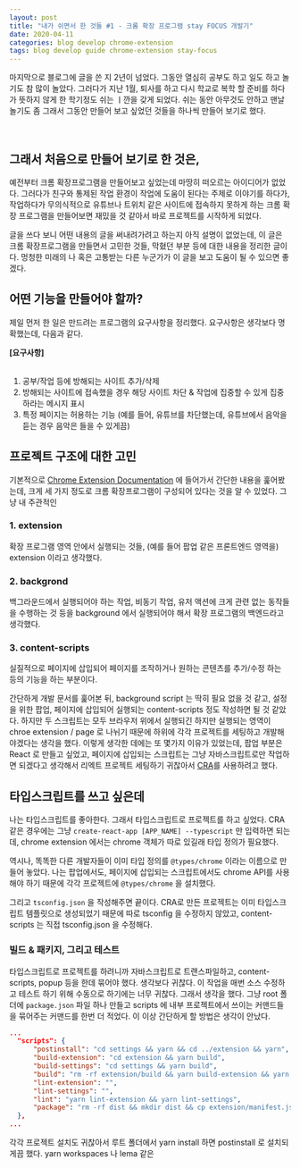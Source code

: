 ```yaml
---
layout: post
title: "내가 쉬면서 한 것들 #1 - 크롬 확장 프로그램 stay FOCUS 개발기"
date: 2020-04-11
categories: blog develop chrome-extension
tags: blog develop guide chrome-extension stay-focus
---
```


마지막으로 블로그에 글을 쓴 지 2년이 넘었다. 그동안 열심히 공부도 하고 일도 하고 놀기도 참 많이 놀았다. 그러다가 지난 1월, 퇴사를 하고 다시 학교로 복학 할 준비를 하다가 뜻하지 않게 한 학기정도 쉬는 ㅣ깐을 갖게 되었다. 쉬는 동안 아무것도 안하고 맨날 놀기도 좀 그래서 그동안 만들어 보고 싶었던 것들을 하나씩 만들어 보기로 했다.

<br>

## 그래서 처음으로 만들어 보기로 한 것은,

예전부터 크롬 확장프로그램을 만들어보고 싶었는데 마땅히 떠오르는 아이디어가 없었다. 그러다가 친구와 통제된 작업 환경이 작업에 도움이 된다는 주제로 이야기를 하다가, 작업하다가 무의식적으로 유튜브나 트위치 같은 사이트에 접속하지 못하게 하는 크롬 확장 프로그램을 만들어보면 재밌을 것 같아서 바로 프로젝트를 시작하게 되었다.

글을 쓰다 보니 어떤 내용의 글을 써내려가려고 하는지 아직 설명이 없었는데, 이 글은 크롬 확장프로그램을 만들면서 고민한 것들, 막혔던 부분 등에 대한 내용을 정리한 글이다. 멍청한 미래의 나 혹은 고통받는 다른 누군가가 이 글을 보고 도움이 될 수 있으면 좋겠다.

## 어떤 기능을 만들어야 할까?

제일 먼저 한 일은 만드려는 프로그램의 요구사항을 정리했다. 요구사항은 생각보다 명확했는데, 다음과 같다.

**[요구사항]**  
<br>
1. 공부/작업 등에 방해되는 사이트 추가/삭제
2. 방해되는 사이트에 접속했을 경우 해당 사이트 차단 & 작업에 집중할 수 있게 집중하라는 메시지 표시
3. 특정 페이지는 허용하는 기능 (예를 들어, 유튜브를 차단했는데, 유튜브에서 음악을 듣는 경우 음악은 들을 수 있게끔)

## 프로젝트 구조에 대한 고민

기본적으로 [Chrome Extension Documentation](https://developer.chrome.com/extensions) 에 들어가서 간단한 내용을 훑어봤는데, 크게 세 가지 정도로 크롬 확장프로그램이 구성되어 있다는 것을 알 수 있었다. 그냥 내 주관적인

### 1. extension

확장 프로그램 영역 안에서 실행되는 것들, (예를 들어 팝업 같은 프론트엔드 영역을) extension 이라고 생각했다.

### 2. backgrond

백그라운드에서 실행되어야 하는 작업, 비동기 작업, 유저 액션에 크게 관련 없는 동작들을 수행하는 것 등을 background 에서 실행되어야 해서 확장 프로그램의 백엔드라고 생각했다.

### 3. content-scripts

실질적으로 페이지에 삽입되어 페이지를 조작하거나 원하는 콘텐츠를 추가/수정 하는 등의 기능을 하는 부분이다.

간단하게 개발 문서를 훑어본 뒤, background script 는 딱히 필요 없을 것 같고, 설정을 위한 팝업, 페이지에 삽입되어 실행되는 content-scripts 정도 작성하면 될 것 같았다. 하지만 두 스크립트는 모두 브라우저 위에서 실행되긴 하지만 실행되는 영역이 chroe extension / page 로 나뉘기 때문에 하위에 각각 프로젝트를 세팅하고 개발해야겠다는 생각을 했다. 이렇게 생각한 데에는 또 몇가지 이유가 있었는데, 팝업 부분은 React 로 만들고 싶었고, 페이지에 삽입되는 스크립트는 그냥 자바스크립트로만 작업하면 되겠다고 생각해서 리엑트 프로젝트 세팅하기 귀찮아서 [CRA](https://github.com/facebook/create-react-app)를 사용하려고 했다.

## 타입스크립트를 쓰고 싶은데

나는 타입스크립트를 좋아한다. 그래서 타입스크립트로 프로젝트를 하고 싶었다. CRA 같은 경우에는 그냥 `create-react-app [APP_NAME] --typescript` 만 입력하면 되는데, chrome extension 에서는 chrome 객체가 따로 있길래 타입 정의가 필요했다.

역시나, 똑똑한 다른 개발자들이 이미 타입 정의를 `@types/chrome` 이라는 이름으로 만들어 놓았다. 나는 팝업에서도, 페이지에 삽입되는 스크립트에서도 chrome API를 사용해야 하기 때문에 각각 프로젝트에 `@types/chrome` 을 설치했다.

그리고 `tsconfig.json` 을 작성해주면 끝이다. CRA로 만든 프로젝트는 이미 타입스크립트 템플릿으로 생성되었기 때문에 따로 tsconfig 을 수정하지 않았고, content-scripts 는 직접 tsconfig.json 을 수정해다.

### 빌드 & 패키지, 그리고 테스트

타입스크립트로 프로젝트를 하려니까 자바스크립트로 트랜스파일하고, content-scripts, popup 등을 한데 묶어야 했다. 생각보다 귀찮다. 이 작업을 매번 소스 수정하고 테스트 하기 위해 수동으로 하기에는 너무 귀찮다. 그래서 생각을 했다. 그냥 root 폴더에 `package.json` 파일 하나 만들고 scripts 에 내부 프로젝트에서 쓰이는 커맨드들을 묶어주는 커맨드를 한번 더 적었다. 이 이상 간단하게 할 방법은 생각이 안났다.

```json
...
  "scripts": {
      "postinstall": "cd settings && yarn && cd ../extension && yarn",
      "build-extension": "cd extension && yarn build",
      "build-settings": "cd settings && yarn build",
      "build": "rm -rf extension/build && yarn build-extension && yarn build-settings",
      "lint-extension": "",
      "lint-settings": "",
      "lint": "yarn lint-extension && yarn lint-settings",
      "package": "rm -rf dist && mkdir dist && cp extension/manifest.json dist/manifest.json && cp -r extension/build dist/build"
  },
...
```

각각 프로젝트 설치도 귀찮아서 루트 폴더에서 yarn install 하면 postinstall 로 설치되게끔 했다. yarn workspaces 나 lema 같은 
